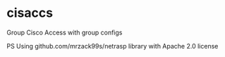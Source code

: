 # cisaccs
Group Cisco Access with group configs

PS Using github.com/mrzack99s/netrasp library with Apache 2.0 license

